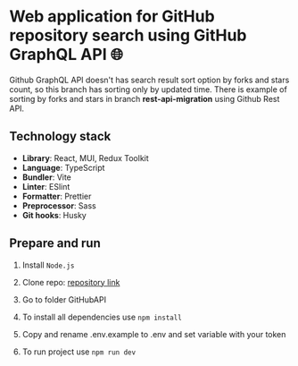 # Web application for GitHub repository search using GitHub GraphQL API 🌐

Github GraphQL API doesn't has search result sort option by forks and stars count, so this branch has sorting only by updated time. There is example of sorting by forks and stars in branch **rest-api-migration** using Github Rest API.

## Technology stack

- **Library**: React, MUI, Redux Toolkit
- **Language**: TypeScript
- **Bundler**: Vite
- **Linter**: ESlint
- **Formatter**: Prettier
- **Preprocessor**: Sass
- **Git hooks**: Husky

## Prepare and run

1. Install `Node.js`

2. Clone repo: [repository link](https://github.com/90Viktoriya/GitHubAPI.git)

3. Go to folder GitHubAPI

4. To install all dependencies use `npm install`

5. Copy and rename .env.example to .env and set variable with your token

5. To run project use `npm run dev`
